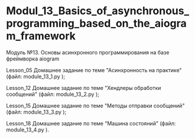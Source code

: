 # Modul_13_Basics_of_asynchronous_programming_based_on_the_aiogram_framework
Модуль №13. Основы асинхронного программирования на базе фреймворка aiogram

Lesson_05 Домашнее задание по теме "Асинхронность на практике" (файл: module_13_1.py );

Lesson_12 Домашнее задание по теме "Хендлеры обработки сообщений" (файл: module_13_2.py );

Lesson_15 Домашнее задание по теме "Методы отправки сообщений" (файл: module_13_3.py );

Lesson_18 Домашнее задание по теме "Машина состояний" (файл: module_13_4.py ).
